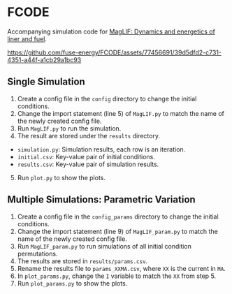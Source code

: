 # FCODE

Accompanying simulation code for [MagLIF: Dynamics and energetics of liner and fuel](https://www.sciencedirect.com/science/article/pii/S0042207X23006681).





https://github.com/fuse-energy/FCODE/assets/77456691/39d5dfd2-c731-4351-a44f-a1cb29a1bc93





## Single Simulation
1. Create a config file in the `config` directory to change the initial conditions.
2. Change the import statement (line 5) of `MagLIF.py` to match the name of the newly created config file.
3. Run `MagLIF.py` to run the simulation.
4. The result are stored under the `results` directory. 
  - `simulation.py`: Simulation results, each row is an iteration.
  - `initial.csv`: Key-value pair of initial conditions.
  - `results.csv`: Key-value pair of simulation results.
5. Run `plot.py` to show the plots.

## Multiple Simulations: Parametric Variation
1. Create a config file in the `config_params` directory to change the initial conditions.
2. Change the import statement (line 9) of `MagLIF_param.py` to match the name of the newly created config file.
3. Run `MagLIF_param.py` to run simulations of all initial condition permutations.
4. The results are stored in `results/params.csv`.
5. Rename the results file to `params_XXMA.csv`, where `XX` is the current in `MA`.
6. In `plot_params.py`, change the `I` variable to match the `XX` from step 5.
7. Run `plot_params.py` to show the plots.
